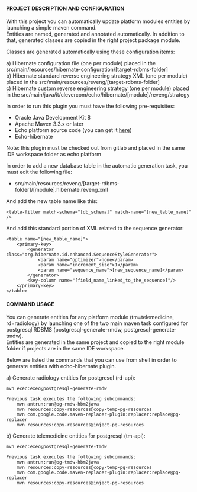 #### PROJECT DESCRIPTION AND CONFIGURATION ####

With this project you can automatically update platform modules entities by launching a simple maven command.<br/>
Entities are named, generated and annotated automatically. In addition to that, generated classes are copied in the right project package module. 

Classes are generated automatically using these configuration items:<br/>

a) Hibernate configuration file (one per module) placed in the src/main/resources/hibernate-configuration/[target-rdbms-folder]<br/>
b) Hibernate standard reverse engineering strategy XML (one per module) placed in the src/main/resources/reveng/[target-rdbms-folder]<br/>
c) Hibernate custom reverse engineering strategy (one per module) placed in the src/main/java/it/clevercom/echo/hibernate/[module]/reveng/strategy<br/>

In order to run this plugin you must have the following pre-requisites:<br/>
- Oracle Java Development Kit 8<br/>
- Apache Maven 3.3.x or later<br/>
- Echo platform source code (you can get it <a href="http://dev.neclab.it:8181/a.matteo/echo">here</a>)<br/>
- Echo-hibernate 

Note: this plugin must be checked out from gitlab and placed in the same IDE workspace folder as echo platform<br/>

In order to add a new database table in the automatic generation task, you must edit the following file:<br/>
- src/main/resources/reveng/[target-rdbms-folder]/[module].hibernate.reveng.xml<br/>

And add the new table name like this:<br/>

	<table-filter match-schema="[db_schema]" match-name="[new_table_name]" />

And add this standard portion of XML related to the sequence generator:<br/>

	<table name="[new_table_name]">
		<primary-key>
			<generator class="org.hibernate.id.enhanced.SequenceStyleGenerator">
				<param name="optimizer">none</param>
            	<param name="increment_size">1</param>
            	<param name="sequence_name">[new_sequence_name]</param>
			</generator>
			<key-column name="[field_name_linked_to_the_sequence]"/>
		</primary-key>
	</table>

#### COMMAND USAGE ####

You can generate entities for any platform module (tm=telemedicine, rd=radiology) by launching one of the two main maven task configured for postgresql RDBMS (postgresql-generate-rmdw, postgresql-generate-tmdw).<br/> Entities are generated in the same project and copied to the right module folder if projects are in the same IDE workspace.<br/>

Below are listed the commands that you can use from shell in order to generate entities with echo-hibernate plugin.<br/>

a) Generate radiology entities for postgresql (rd-api):<br/>

	mvn exec:exec@postgresql-generate-rmdw

	Previous task executes the following subcommands:
		mvn antrun:run@pg-rmdw-hbm2java
		mvn resources:copy-resources@copy-temp-pg-resources
		mvn com.google.code.maven-replacer-plugin:replacer:replace@pg-replacer
		mvn resources:copy-resources@inject-pg-resources
		
b) Generate telemedicine entities for postgresql (tm-api):<br/>

	mvn exec:exec@postgresql-generate-tmdw

	Previous task executes the following subcommands:
		mvn antrun:run@pg-tmdw-hbm2java
		mvn resources:copy-resources@copy-temp-pg-resources
		mvn com.google.code.maven-replacer-plugin:replacer:replace@pg-replacer
		mvn resources:copy-resources@inject-pg-resources